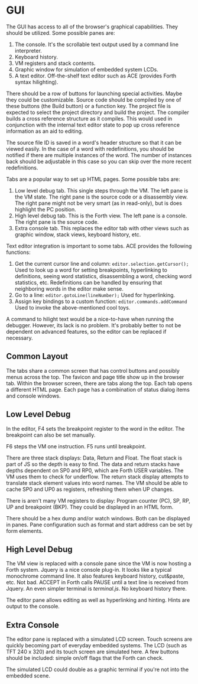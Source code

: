 # GUI

The GUI has access to all of the browser's graphical capabilities. They should be utilized. Some possible panes are:

1. The console. It's the scrollable text output used by a command line interpreter.
2. Keyboard history.
3. VM registers and stack contents.
4. Graphic window for simulation of embedded system LCDs.
5. A text editor. Off-the-shelf text editor such as ACE (provides Forth syntax hilighting).

There should be a row of buttons for launching special activities. Maybe they could be customizable. Source code should be compiled by one of these buttons (the Build button) or a function key. The project file is expected to select the project directory and build the project. The compiler builds a cross reference structure as it compiles. This would used in conjunction with the internal text editor state to pop up cross reference information as an aid to editing.

The source file ID is saved in a word's header structure so that it can be viewed easily. In the case of a word with redefinitions, you should be notified if there are multiple instances of the word. The number of instances back should be adjustable in this case so you can skip over the more recent redefinitions. 

Tabs are a popular way to set up HTML pages. Some possible tabs are:
1. Low level debug tab. This single steps through the VM. The left pane is the VM state. The right pane is the source code or a disassembly view. The right pane might not be very smart (as in read-only), but is does highlight the PC position.
2. High level debug tab. This is the Forth view. The left pane is a console. The right pane is the source code.
2. Extra console tab. This replaces the editor tab with other views such as graphic window, stack views, keyboard history, etc.

Text editor integration is important to some tabs. ACE provides the following functions:

1. Get the current cursor line and column: `editor.selection.getCursor();` Used to look up a word for setting breakpoints, hyperlinking to definitions, seeing word statistics, disassembling a word, checking word statistics, etc. Redefinitions can be handled by ensuring that neighboring words in the editor make sense.
2. Go to a line: `editor.gotoLine(lineNumber);` Used for hyperlinking.
3. Assign key bindings to a custom function: `editor.commands.addCommand` Used to invoke the above-mentioned cool toys.

A command to hilight text would be a nice-to-have when running the debugger. However, its lack is no problem. It's probably better to not be dependent on advanced features, so the editor can be replaced if necessary.

## Common Layout

The tabs share a common screen that has control buttons and possibly menus across the top. The favicon and page title show up in the browser tab. Within the browser screen, there are tabs along the top. Each tab opens a different HTML page. Each page has a combination of status dialog items and console windows.

## Low Level Debug

In the editor, F4 sets the breakpoint register to the word in the editor. The breakpoint can also be set manually.

F6 steps the VM one instruction.
F5 runs until breakpoint.

There are three stack displays: Data, Return and Float. The float stack is part of JS so the depth is easy to find. The data and return stacks have depths dependent on SP0 and RP0, which are Forth USER variables. The VM uses them to check for underflow. The return stack display attempts to translate stack element values into word names. The VM should be able to cache SP0 and UP0 as registers, refreshing them when UP changes. 

There is aren't many VM registers to display: Program counter (PC), SP, RP, UP and breakpoint (BKP). They could be displayed in an HTML form.

There should be a hex dump and/or watch windows. Both can be displayed in panes. Pane configuration such as format and start address can be set by form elements.

## High Level Debug

The VM view is replaced with a console pane since the VM is now hosting a Forth system. Jquery is a nice console plug-in. It looks like a typical monochrome command line. It also features keyboard history, cut&paste, etc. Not bad. ACCEPT in Forth calls PAUSE until a text line is received from Jquery. An even simpler terminal is *terminal.js*. No keyboard history there.

The editor pane allows editing as well as hyperlinking and hinting. Hints are output to the console.

## Extra Console

The editor pane is replaced with a simulated LCD screen. Touch screens are quickly becoming part of everyday embedded systems. The LCD (such as TFT 240 x 320) and its touch screen are simulated here. A few buttons should be included: simple on/off flags that the Forth can check.

The simulated LCD could double as a graphic terminal if you're not into the embedded scene.





